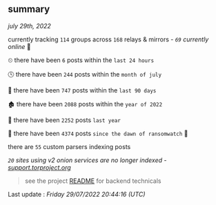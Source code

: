 
## summary
_july 29th, 2022_

currently tracking `114` groups across `168` relays & mirrors - _`69` currently online_ 📡

⏲ there have been `6` posts within the `last 24 hours`

🕓 there have been `244` posts within the `month of july`

📅 there have been `747` posts within the `last 90 days`

🏚 there have been `2088` posts within the `year of 2022`

🚀 there have been `2252` posts `last year`

🦕 there have been `4374` posts `since the dawn of ransomwatch` 🐣

there are `55` custom parsers indexing posts

_`20` sites using v2 onion services are no longer indexed - [support.torproject.org](https://support.torproject.org/onionservices/v2-deprecation/)_

> see the project [README](https://github.com/jmousqueton/ransomwatch#readme) for backend technicals



Last update : _Friday 29/07/2022 20:44:16 (UTC)_

